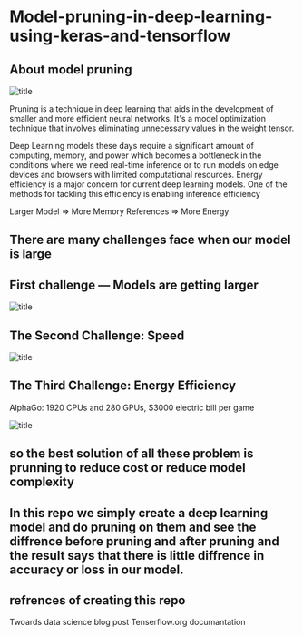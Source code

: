 # Model-pruning-in-deep-learning-using-keras-and-tensorflow

## About model pruning

![title](https://miro.medium.com/max/1934/1*4dJE_vHfGpPBtXLLXLmnBQ.png)

Pruning is a technique in deep learning that aids in the development of smaller and more efficient neural networks. It's a model optimization technique that involves eliminating unnecessary values in the weight tensor.

Deep Learning models these days require a significant amount of computing, memory, and power which becomes a bottleneck in the conditions where we need real-time inference or to run models on edge devices and browsers with limited computational resources. Energy efficiency is a major concern for current deep learning models. One of the methods for tackling this efficiency is enabling inference efficiency

Larger Model => More Memory References => More Energy

## There are many challenges face  when our model is large


 ## First challenge — Models are getting larger

![title](https://miro.medium.com/max/1050/1*b21KCzVEkc1E_vzV77amQg.png)


## The Second Challenge: Speed

![title](https://miro.medium.com/max/1050/1*6uCSuFU6HdLN8M-vLIm7Qg.png)

## The Third Challenge: Energy Efficiency

AlphaGo: 1920 CPUs and 280 GPUs, $3000 electric bill per game

![title](https://miro.medium.com/max/728/1*Y3xXEtYzFODF3XKNIgTTbA.png)

## so the best solution of all these problem is prunning to reduce cost  or reduce model complexity

## In this repo we simply create a deep learning model and do pruning on them  and see the diffrence before pruning and after pruning and the result says that there is little diffrence in accuracy or loss in our model.

## refrences of creating this repo
Twoards data science blog post
Tenserflow.org documantation


